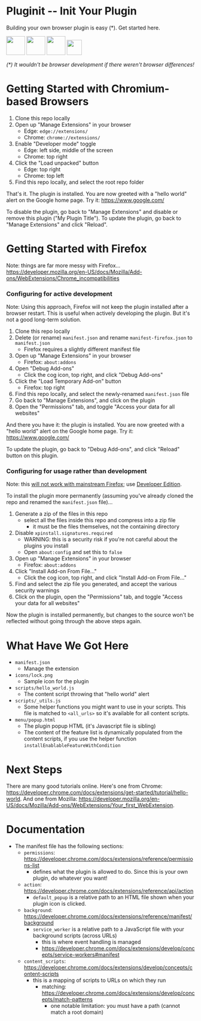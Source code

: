 # Pluginit -- Init Your Plugin

Building your own browser plugin is easy (*). Get started here.

<img src="https://edgestatic.azureedge.net/shared/cms/lrs1c69a1j/logos/5a74283229e24d0ca59fb94ed941c3a0.png" width=50/>
<img src="https://www.google.com/chrome/static/images/chrome-logo-m100.svg" width=50/>
<img src="https://www.mozilla.org/media/protocol/img/logos/firefox/browser/developer/logo.41d42822c8fb.svg" width=50/>
<img src="https://brave.com/static-assets/images/brave-logo-sans-text.svg" width=40/>

_(*) It wouldn't be browser development if there weren't browser differences!_

# Getting Started with Chromium-based Browsers

1) Clone this repo locally
2) Open up "Manage Extensions" in your browser
   - Edge: `edge://extensions/`
   - Chrome: `chrome://extensions/`
3) Enable "Developer mode" toggle
   - Edge: left side, middle of the screen
   - Chrome: top right
4) Click the "Load unpacked" button
   - Edge: top right
   - Chrome: top left
5) Find this repo locally, and select the root repo folder

That's it. The plugin is installed.
You are now greeted with a "hello world" alert on the Google home page.
Try it: https://www.google.com/

To disable the plugin, go back to "Manage Extensions" and disable or remove this plugin ("My Plugin Title").
To update the plugin, go back to "Manage Extensions" and click "Reload".

# Getting Started with Firefox

Note: things are far more messy with Firefox...
https://developer.mozilla.org/en-US/docs/Mozilla/Add-ons/WebExtensions/Chrome_incompatibilities

### Configuring for active development

Note: Using this approach, Firefox will not keep the plugin installed after a browser restart. This is useful when actively developing the plugin. But it's not a good long-term solution.

1) Clone this repo locally
2) Delete (or rename) `manifest.json` and rename `manifest-firefox.json` to `manifest.json`
    - Firefox requires a slightly different manifest file
3) Open up "Manage Extensions" in your browser
    - Firefox: `about:addons`
4) Open "Debug Add-ons"
    - Click the cog icon, top right, and click "Debug Add-ons"
5) Click the "Load Temporary Add-on" button
    - Firefox: top right
6) Find this repo locally, and select the newly-renamed `manifest.json` file
7) Go back to "Manage Extensions", and click on the plugin
8) Open the "Permissions" tab, and toggle "Access your data for all websites"

And there you have it: the plugin is installed.
You are now greeted with a "hello world" alert on the Google home page.
Try it: https://www.google.com/

To update the plugin, go back to "Debug Add-ons", and click "Reload" button on this plugin.

### Configuring for usage rather than development

Note: this [will not work with mainstream Firefox](https://support.mozilla.org/en-US/kb/add-on-signing-in-firefox#w_what-are-my-options-if-i-want-to-use-an-unsigned-add-on-advanced-users); use [Developer Edition](https://www.mozilla.org/en-CA/firefox/developer/).

To install the plugin more permanently (assuming you've already cloned the repo and renamed the `manifest.json` file)...
1) Generate a zip of the files in this repo
    - select all the files inside this repo and compress into a zip file
      - it must be the files themselves, not the containing directory
2) Disable `xpinstall.signatures.required`
    - WARNING: this is a security risk if you're not careful about the plugins you install
    - Open `about:config` and set this to `false`
3) Open up "Manage Extensions" in your browser
    - Firefox: `about:addons`
4) Click "Install Add-on From File..."
    - Click the cog icon, top right, and click "Install Add-on From File..."
5) Find and select the zip file you generated, and accept the various security warnings
6) Click on the plugin, open the "Permissions" tab, and toggle "Access your data for all websites"

Now the plugin is installed permanently, but changes to the source won't be reflected without going through the above steps again.

# What Have We Got Here

- `manifest.json`
  - Manage the extension
- `icons/lock.png`
  - Sample icon for the plugin
- `scripts/hello_world.js`
  - The content script throwing that "hello world" alert
- `scripts/_utils.js`
  - Some helper functions you might want to use in your scripts. This file is matched to `<all_urls>` so it's available for all content scripts.
- `menu/popup.html`
  - The plugin popup HTML (it's Javascript file is sibling)
  - The content of the feature list is dynamically populated from the content scripts, if you use the helper function `installEnablableFeatureWithCondition`

# Next Steps

There are many good tutorials online. Here's one from Chrome: https://developer.chrome.com/docs/extensions/get-started/tutorial/hello-world. And one from Mozilla: https://developer.mozilla.org/en-US/docs/Mozilla/Add-ons/WebExtensions/Your_first_WebExtension.

# Documentation

- The manifest file has the following sections:
  - `permissions`: https://developer.chrome.com/docs/extensions/reference/permissions-list
    - defines what the plugin is allowed to do. Since this is your own plugin, do whatever you want!
  - `action`: https://developer.chrome.com/docs/extensions/reference/api/action
    - `default_popup` is a relative path to an HTML file shown when your plugin icon is clicked.
  - `background`: https://developer.chrome.com/docs/extensions/reference/manifest/background
    - `service_worker` is a relative path to a JavaScript file with your background scripts (across URLs)
      - this is where event handling is managed
      - https://developer.chrome.com/docs/extensions/develop/concepts/service-workers#manifest
  - `content_scripts`: https://developer.chrome.com/docs/extensions/develop/concepts/content-scripts
    - this is a mapping of scripts to URLs on which they run
      - matching: https://developer.chrome.com/docs/extensions/develop/concepts/match-patterns
        - one notable limitation: you must have a path (cannot match a root domain)



